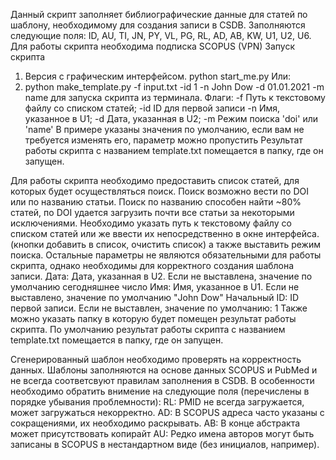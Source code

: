 Данный скрипт заполняет библиографические данные для статей по шаблону, необходимому для создания записи в CSDB.
Заполняются следующие поля: ID, AU, TI, JN, PY, VL, PG, RL, AD, AB, KW, U1, U2, U6.
Для работы скрипта необходима подписка SCOPUS (VPN)
Запуск скрипта
1. Версия с графическим интерфейсом.
	python start_me.py 
Или:
2. python make_template.py -f input.txt -id 1 -n John Dow -d 01.01.2021 -m name
	для запуска скрипта из терминала. Флаги:
	-f Путь к текстовому файлу со списком статей;
	-id ID для первой записи
	-n Имя, указанное в U1;
	-d Дата, указанная в U2;
	-m Режим поиска 'doi' или 'name'
	В примере указаны значения по умолчанию, если вам не требуется изменять его, параметр можно пропустить
Результат работы скрипта с названием template.txt помещается в папку, где он запущен.


Для работы скрипта необходимо предоставить список статей, для которых будет осуществляться поиск. Поиск возможно вести по DOI или по названию статьи. Поиск по названию способен найти ~80% статей, по DOI удается загрузить почти все статьи за некоторыми исключениями. Необходимо указать путь к текстовому файлу со списком статей или же ввести их непосредственно в окне интерфейса. (кнопки добавить в список, очистить список) а также выставить режим поиска. Остальные параметры не являются обязательными для работы скрипта, однако необходимы для корректного создания шаблона записи. 
Дата: Дата, указанная в U2. Если не выставлена, значение по умолчанию сегодняшнее число
Имя: Имя, указанное в U1. Если не выставлено, значение по умолчанию "John Dow"
Начальный ID: ID первой записи. Если не выставлен, значение по умолчанию: 1
Также можно указать папку в которую будет помещен результат работы скрипта. По умолчанию результат работы скрипта с названием template.txt помещается в папку, где он запущен.


Сгенерированный шаблон необходимо проверять на корректность данных. Шаблоны заполняются на основе данных SCOPUS и PubMed и не всегда соответсвуют правилам заполнения в CSDB.
 В особенности необходимо обратить внимение на следующие поля (перечислены в порядке убывания проблемности):
 RL: PMID не всегда загружается, может загружаться некорректно. 
 AD: В SCOPUS адреса часто указаны с сокращениями, их необходимо раскрывать.
 AB: В конце абстракта может присутствовать копирайт
 AU: Редко имена авторов могут быть записаны в SCOPUS в нестандартном виде (без инициалов, например). 

